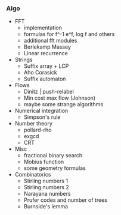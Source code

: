 ### Algo

- FFT
	+ implementation
	+ formulas for f^-1 e^f, log f and others
	+ additional fft modules
	+ Berlekamp Massey
	+ Linear recurrence
- Strings
	+ Suffix array + LCP
	+ Aho Corasick
	+ Suffix automaton
- Flows
	+ Dinitz | push-relabel
	+ Min cost max flow (Johnson)
	+ maybe some strange algorithms
- Numerical integration
	+ Simpson's rule
- Number theory 
	+ pollard-rho
	+ exgcd
	+ CRT
- Misc
	+ fractional binary search
	+ Mobius function
	+ some geometry formulas 
- Combinatorics
	+ Stirling numbers 1
	+ Stirling numbers 2
	+ Narayana numbers
	+ Prufer codes and number of trees
	+ Burnside's lemma